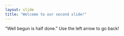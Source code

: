 ```yaml
---
layout: slide
title: "Welcome to our second slide!"
---
```

"Well begun is half done."
Use the left arrow to go back!

